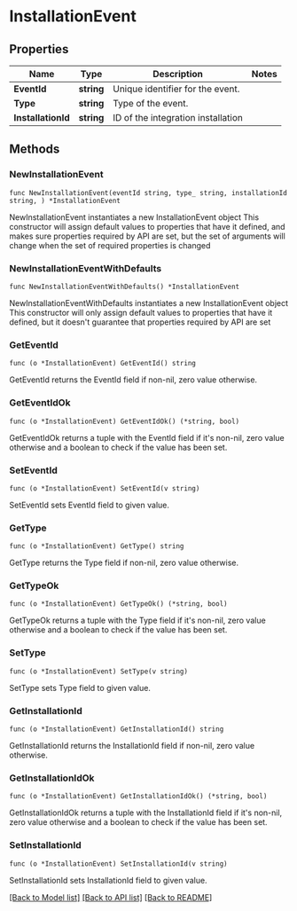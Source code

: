 # InstallationEvent

## Properties

Name | Type | Description | Notes
------------ | ------------- | ------------- | -------------
**EventId** | **string** | Unique identifier for the event. | 
**Type** | **string** | Type of the event. | 
**InstallationId** | **string** | ID of the integration installation | 

## Methods

### NewInstallationEvent

`func NewInstallationEvent(eventId string, type_ string, installationId string, ) *InstallationEvent`

NewInstallationEvent instantiates a new InstallationEvent object
This constructor will assign default values to properties that have it defined,
and makes sure properties required by API are set, but the set of arguments
will change when the set of required properties is changed

### NewInstallationEventWithDefaults

`func NewInstallationEventWithDefaults() *InstallationEvent`

NewInstallationEventWithDefaults instantiates a new InstallationEvent object
This constructor will only assign default values to properties that have it defined,
but it doesn't guarantee that properties required by API are set

### GetEventId

`func (o *InstallationEvent) GetEventId() string`

GetEventId returns the EventId field if non-nil, zero value otherwise.

### GetEventIdOk

`func (o *InstallationEvent) GetEventIdOk() (*string, bool)`

GetEventIdOk returns a tuple with the EventId field if it's non-nil, zero value otherwise
and a boolean to check if the value has been set.

### SetEventId

`func (o *InstallationEvent) SetEventId(v string)`

SetEventId sets EventId field to given value.


### GetType

`func (o *InstallationEvent) GetType() string`

GetType returns the Type field if non-nil, zero value otherwise.

### GetTypeOk

`func (o *InstallationEvent) GetTypeOk() (*string, bool)`

GetTypeOk returns a tuple with the Type field if it's non-nil, zero value otherwise
and a boolean to check if the value has been set.

### SetType

`func (o *InstallationEvent) SetType(v string)`

SetType sets Type field to given value.


### GetInstallationId

`func (o *InstallationEvent) GetInstallationId() string`

GetInstallationId returns the InstallationId field if non-nil, zero value otherwise.

### GetInstallationIdOk

`func (o *InstallationEvent) GetInstallationIdOk() (*string, bool)`

GetInstallationIdOk returns a tuple with the InstallationId field if it's non-nil, zero value otherwise
and a boolean to check if the value has been set.

### SetInstallationId

`func (o *InstallationEvent) SetInstallationId(v string)`

SetInstallationId sets InstallationId field to given value.



[[Back to Model list]](../README.md#documentation-for-models) [[Back to API list]](../README.md#documentation-for-api-endpoints) [[Back to README]](../README.md)


